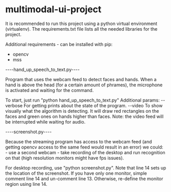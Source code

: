 # multimodal-ui-project

It is recommended to run this project using a python virtual environment (virtualenv). The requirements.txt file lists all the needed libraries for the project.

Additional requirements - can be installed with pip:
- opencv
- mss

----hand_up_speech_to_text.py----

Program that uses the webcam feed to detect faces and hands. 
When a hand is above the head (for a certain amount of phrames), the microphone is activated and waiting for the command. 

To start, just run "python hand_up_speech_to_text.py"
Additional params:
    --verbose  For getting prints about the state of the program.
    --video To show visually what the algorithm is detecting. It will draw red rectangles on the faces and green ones on hands higher than faces.
Note: the video feed will be interrupted while waiting for audio.


----screenshot.py----

Because the streaming program has access to the webcam feed (and getting opencv access to the same feed would result in an error) we could:
    - use a second webcam
    - take recording of the desktop and run recognition on that (high resolution monitors might have fps issues).
    
For desktop recording, use "python screenshot.py". Note that line 14 sets up the location of the screenshot. If you have only one monitor,
simple comment line 14 and un-comment line 13. Otherwise, re-define the monitor region using line 14.